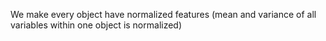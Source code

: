 We make every object have normalized features (mean and variance of all variables within one object is normalized)
